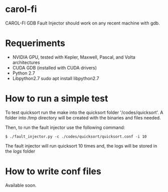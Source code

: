 # carol-fi

CAROL-FI GDB Fault Injector should work on any recent machine with gdb.

# Requeriments

- NVIDIA GPU, tested with Kepler, Maxwell, Pascal, and Volta architectures 
- CUDA GDB (installed with CUDA drivers)
- Python 2.7
- Libpython2.7 sudo apt install libpython2.7


# How to run a simple test

To test quicksort run the make into the quicksort folder '/codes/quicksort'. A folder into /tmp directory will be created with the binaries and files needed.

Then, to run the fault injector use the following command:
```{r, engine='bash', code_block_name} 
$ ./fault_injector.py -c ./codes/quicksort/quicksort.conf -i 10
```

The fault injector will run quicksort 10 times and, the logs will be stored in the *logs* folder

# How to write conf files

Available soon.
